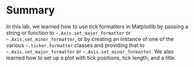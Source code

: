 # Summary

In this lab, we learned how to use tick formatters in Matplotlib by passing a string or function to `~.Axis.set_major_formatter` or `~.Axis.set_minor_formatter`, or by creating an instance of one of the various `~.ticker.Formatter` classes and providing that to `~.Axis.set_major_formatter` or `~.Axis.set_minor_formatter`. We also learned how to set up a plot with tick positions, tick length, and a title.
